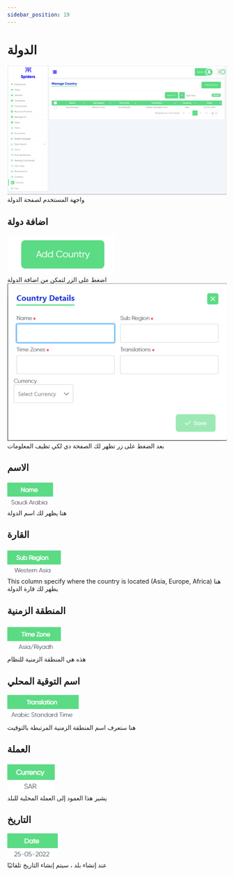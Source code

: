 ```yaml
---
sidebar_position: 19
---
```


# الدولة

<img src="/img/Country/country1.png"/>
واجهة المستخدم لصفحة الدولة

## اضافة دولة
<img src="/img/Country/country8.png"/><br/>
اضغط على الزر  لتمكن من اضافة الدولة
<img src="/img/Country/country details1.png"/><br/>
بعد الضغط على زر تظهر لك الصفحة دي لكي تظيف المعلومات

## الاسم
<img src="/img/Country/country2.png"/> <br/>
هنا يظهر لك اسم الدولة

## القارة 
<img src="/img/Country/country3.png"/><br/>
This column specify where the country is located (Asia, Europe, Africa)
هنا يظهر لك  قارة الدولة


## المنطقة الزمنية
<img src="/img/Country/country5.png"/><br/>
هذه هي المنطقة الزمنية للنظام

## اسم التوقية المحلي
<img src="/img/Country/country6.png"/><br/>
هنا ستعرف اسم المنطقة الزمنية المرتبطة  بالتوقيت

## العملة
<img src="/img/Country/country7.png"/><br/>
يشير هذا العمود إلى العملة المحلية للبلد

## التاريخ
<img src="/img/Country/country4.png"/><br/>
عند إنشاء بلد ، سيتم إنشاء التاريخ تلقائيًا